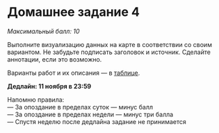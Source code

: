 # Домашнее задание 4
*Максимальный балл: 10*

Выполните визуализацию данных на карте в соответствии со своим вариантом. Не забудьте подписать заголовок и источник. Сделайте аннотации, если это возможно.

Варианты работ и их описания — в [таблице](https://docs.google.com/spreadsheets/d/1Ax8NXY-Dd_sD4vrodbZi2Tb9MOn4_5eU_AcnoNWSmn8/edit#gid=0).<br>

**Дедлайн: 11 ноября в 23:59** <br>

Напомню правила:<br>
— За опоздание в пределах суток — минус балл<br>
— За опоздание в пределах недели — минус три балла<br>
— Спустя неделю после дедлайна задание не принимается<br>